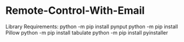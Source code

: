 # Remote-Control-With-Email
Library Requirements:
python -m pip install pynput
python -m pip install Pillow
python -m pip install tabulate
python -m pip install pyinstaller
